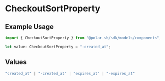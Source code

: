 # CheckoutSortProperty

## Example Usage

```typescript
import { CheckoutSortProperty } from "@polar-sh/sdk/models/components";

let value: CheckoutSortProperty = "-created_at";
```

## Values

```typescript
"created_at" | "-created_at" | "expires_at" | "-expires_at"
```